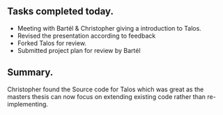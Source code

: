 ## Tasks completed today.
- Meeting with Bartél & Christopher giving a introduction to Talos.
- Revised the presentation according to feedback
- Forked Talos for review.
- Submitted project plan for review by Bartél
## Summary. 
Christopher found the Source code for Talos which was great as the masters thesis can now focus on extending existing code rather than re-implementing.
